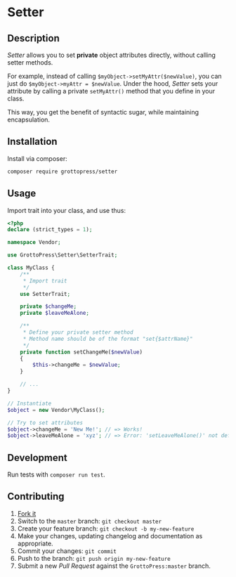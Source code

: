 # Setter

## Description

*Setter* allows you to set **private** object attributes directly, without calling setter methods.

For example, instead of calling `$myObject->setMyAttr($newValue)`, you can just do `$myObject->myAttr = $newValue`. Under the hood, *Setter* sets your attribute by calling a private `setMyAttr()` method that you define in your class.

This way, you get the benefit of syntactic sugar, while maintaining encapsulation.

## Installation

Install via composer:

```bash
composer require grottopress/setter
```

## Usage

Import trait into your class, and use thus:

```php
<?php
declare (strict_types = 1);

namespace Vendor;

use GrottoPress\Setter\SetterTrait;

class MyClass {
    /**
     * Import trait
     */
    use SetterTrait;

    private $changeMe;
    private $leaveMeAlone;

    /**
     * Define your private setter method
     * Method name should be of the format "set{$attrName}"
     */
    private function setChangeMe($newValue)
    {
        $this->changeMe = $newValue;
    }

    // ...
}

// Instantiate
$object = new Vendor\MyClass();

// Try to set attributes
$object->changeMe = 'New Me!'; // => Works!
$object->leaveMeAlone = 'xyz'; // => Error: 'setLeaveMeAlone()' not defined
```

## Development

Run tests with `composer run test`.

## Contributing

1. [Fork it](https://github.com/GrottoPress/setter/fork)
1. Switch to the `master` branch: `git checkout master`
1. Create your feature branch: `git checkout -b my-new-feature`
1. Make your changes, updating changelog and documentation as appropriate.
1. Commit your changes: `git commit`
1. Push to the branch: `git push origin my-new-feature`
1. Submit a new *Pull Request* against the `GrottoPress:master` branch.
